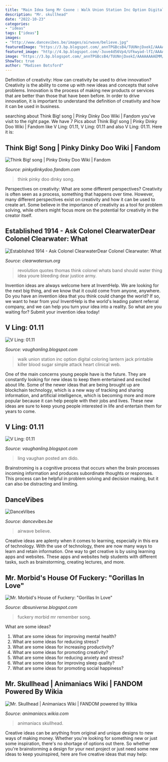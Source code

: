 ```yaml
---
title: "Main Idea Song Mr Coone : Walk Union Station Inc Option Digital Coloring Lantern Jack Printable Killer Blood Sugar Simple Attack Heart Clinical Web"
description: "Mr. skullhead"
date: "2022-10-23"
categories:
- "ideas"
tags: ["ideas"]
images:
- "http://www.dancevibes.be/images/airwave/believe.jpg"
featuredImage: "https://3.bp.blogspot.com/_annTPGBcsB4/TUUNnjDxekI/AAAAAAAAEMM/RUuG6a4YYSg/s1600/IMGP7439.JPG"
featured_image: "http://4.bp.blogspot.com/-3uve4d56Vp4/Ufkwyad-lfI/AAAAAAAALOg/IabEC9z3mNQ/s1600/extra2.jpg"
image: "https://3.bp.blogspot.com/_annTPGBcsB4/TUUNnjDxekI/AAAAAAAAEMM/RUuG6a4YYSg/s1600/IMGP7439.JPG"
ShowToc: true
author: "Madisen Botsford"
---
```



Definition of creativity: How can creativity be used to drive innovation?
Creativity is the ability to come up with new ideas and concepts that solve problems. Innovation is the process of making new products or services that are better than those that have been before. In order to drive innovation, it is important to understand the definition of creativity and how it can be used in business.

	

		
searching about Think Big! song | Pinky Dinky Doo Wiki | Fandom you've visit to the right page. We have 7 Pics about Think Big! song | Pinky Dinky Doo Wiki | Fandom like V Ling: 01.11, V Ling: 01.11 and also V Ling: 01.11. Here it is:
		
    
## Think Big! Song | Pinky Dinky Doo Wiki | Fandom

<img loading=lazy src="https://vignette.wikia.nocookie.net/pinkydinkydoo/images/8/81/Pinky_Dinky_Doo&#039;s_Think_Big!_Song/revision/latest?cb=20190615112351" onerror="this.onerror=null;this.src='https://tse2.mm.bing.net/th?id=OIP.oatsCPAE9vmemPpKP8ZeaQHaEJ&amp;pid=15.1';" alt="Think Big! song | Pinky Dinky Doo Wiki | Fandom">

_Source: pinkydinkydoo.fandom.com_

>think pinky doo dinky song. 

	

Perspectives on creativity: What are some different perspectives?
Creativity is often seen as a process, something that happens over time. However, many different perspectives exist on creativity and how it can be used to create art. Some believe in the importance of creativity as a tool for problem solving, while others might focus more on the potential for creativity in the creator itself.

    
## Established 1914 - ﻿Ask Colonel ClearwaterDear Colonel Clearwater: What

<img loading=lazy src="http://clearwatersun.org/yahoo_site_admin/assets/images/dunedin_art_theft_victims-1.110143932_std.png" onerror="this.onerror=null;this.src='https://tse1.mm.bing.net/th?id=OIP.pxbfT3GCPnDjgWpJNkKnogHaFj&amp;pid=15.1';" alt="Established 1914 - ﻿Ask Colonel ClearwaterDear Colonel Clearwater: What">

_Source: clearwatersun.org_

>revolution quotes thomas think colonel whats band should water thing idea youre bleeding dear justice army. 

	

Invention ideas are always welcome here at InventHelp. We are looking for the next big thing, and we know that it could come from anyone, anywhere. Do you have an invention idea that you think could change the world? If so, we want to hear from you! InventHelp is the world's leading patent referral company, and we can help you turn your idea into a reality. So what are you waiting for? Submit your invention idea today!

    
## V Ling: 01.11

<img loading=lazy src="https://3.bp.blogspot.com/_annTPGBcsB4/TUUNnjDxekI/AAAAAAAAEMM/RUuG6a4YYSg/s1600/IMGP7439.JPG" onerror="this.onerror=null;this.src='https://tse4.mm.bing.net/th?id=OIP.dtVs3d5L6nNzsKi_DBufFgHaE7&amp;pid=15.1';" alt="V Ling: 01.11">

_Source: vaughanling.blogspot.com_

>walk union station inc option digital coloring lantern jack printable killer blood sugar simple attack heart clinical web. 

	

One of the main concerns young people have is the future. They are constantly looking for new ideas to keep them entertained and excited about life. Some of the newer ideas that are being brought up are blockchain technology, which is a new way of tracking and sharing information, and artificial intelligence, which is becoming more and more popular because it can help people with their jobs and lives. These new ideas are sure to keep young people interested in life and entertain them for years to come.

    
## V Ling: 01.11

<img loading=lazy src="http://1.bp.blogspot.com/_annTPGBcsB4/TTkSrwAq2eI/AAAAAAAAELg/7ymgg2Cc2ZE/s1600/IMGP7311.JPG" onerror="this.onerror=null;this.src='https://tse1.mm.bing.net/th?id=OIP.KwuP2MCiOBEsnugEIUWKuAHaE7&amp;pid=15.1';" alt="V Ling: 01.11">

_Source: vaughanling.blogspot.com_

>ling vaughan posted am dido. 

	

Brainstroming is a cognitive process that occurs when the brain processes incoming information and produces subordinate thoughts or responses. This process can be helpful in problem solving and decision making, but it can also be distracting and limiting.

    
## DanceVibes

<img loading=lazy src="http://www.dancevibes.be/images/airwave/believe.jpg" onerror="this.onerror=null;this.src='https://tse4.mm.bing.net/th?id=OIP.5ughIUceUGzMEF3bAM3AoQAAAA&amp;pid=15.1';" alt="DanceVibes">

_Source: dancevibes.be_

>airwave believe. 

	

Creative ideas are aplenty when it comes to learning, especially in this era of technology. With the use of technology, there are now many ways to learn and retain information. One way to get creative is by using learning apps and websites. These apps and websites help students with different tasks, such as brainstorming, creating lectures, and more.

    
## Mr. Morbid&#039;s House Of Fuckery: &quot;Gorillas In Love&quot;

<img loading=lazy src="http://4.bp.blogspot.com/-3uve4d56Vp4/Ufkwyad-lfI/AAAAAAAALOg/IabEC9z3mNQ/s1600/extra2.jpg" onerror="this.onerror=null;this.src='https://tse3.mm.bing.net/th?id=OIP.Fy3dAt_1jHeJBKJbbzHZ3gHaFj&amp;pid=15.1';" alt="Mr. Morbid&#039;s House of Fuckery: &quot;Gorillas In Love&quot;">

_Source: dbsuniverse.blogspot.com_

>fuckery morbid mr remember song. 

	

What are some ideas?
1. What are some ideas for improving mental health? 
2. What are some ideas for reducing stress? 
3. What are some ideas for increasing productivity? 
4. What are some ideas for promoting creativity?
5. What are some ideas for reducing anxiety and stress? 
6. What are some ideas for improving sleep quality?
7. What are some ideas for promoting social happiness?

    
## Mr. Skullhead | Animaniacs Wiki | FANDOM Powered By Wikia

<img loading=lazy src="http://vignette2.wikia.nocookie.net/animaniacs/images/1/1e/MrSkullhead-Animaniacs.png/revision/latest?cb=20150201002605" onerror="this.onerror=null;this.src='https://tse2.mm.bing.net/th?id=OIP.j_XR48G3GUaxNhNcJNOv6wHaJg&amp;pid=15.1';" alt="Mr. Skullhead | Animaniacs Wiki | FANDOM powered by Wikia">

_Source: animaniacs.wikia.com_

>animaniacs skullhead. 

	

Creative ideas can be anything from original and unique designs to new ways of making money. Whether you're looking for something new or just some inspiration, there's no shortage of options out there. So whether you're brainstorming a design for your next project or just need some new ideas to keep youinspired, here are five creative ideas that may help: 

